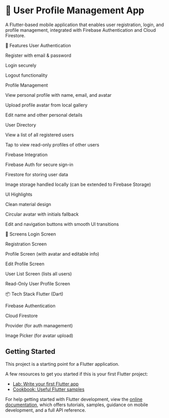# 🚀 User Profile Management App
A Flutter-based mobile application that enables user registration, login, and profile management, integrated with Firebase Authentication and Cloud Firestore.

🔑 Features
User Authentication

Register with email & password

Login securely

Logout functionality

Profile Management

View personal profile with name, email, and avatar

Upload profile avatar from local gallery

Edit name and other personal details

User Directory

View a list of all registered users

Tap to view read-only profiles of other users

Firebase Integration

Firebase Auth for secure sign-in

Firestore for storing user data

Image storage handled locally (can be extended to Firebase Storage)

UI Highlights

Clean material design

Circular avatar with initials fallback

Edit and navigation buttons with smooth UI transitions

📱 Screens
Login Screen

Registration Screen

Profile Screen (with avatar and editable info)

Edit Profile Screen

User List Screen (lists all users)

Read-Only User Profile Screen

📦 Tech Stack
Flutter (Dart)

Firebase Authentication

Cloud Firestore

Provider (for auth management)

Image Picker (for avatar upload)

## Getting Started

This project is a starting point for a Flutter application.

A few resources to get you started if this is your first Flutter project:

- [Lab: Write your first Flutter app](https://docs.flutter.dev/get-started/codelab)
- [Cookbook: Useful Flutter samples](https://docs.flutter.dev/cookbook)

For help getting started with Flutter development, view the
[online documentation](https://docs.flutter.dev/), which offers tutorials,
samples, guidance on mobile development, and a full API reference.
